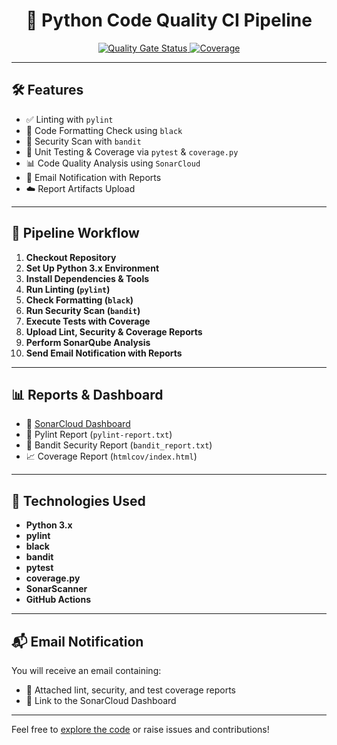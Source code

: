<h1 align="center">🐍 Python Code Quality CI Pipeline</h1>

<p align="center">
  <a href="https://sonarcloud.io/dashboard?id=mahek320_DevOps-Scripts-and-Pipelines">
    <img src="https://sonarcloud.io/api/project_badges/measure?project=mahek320_DevOps-Scripts-and-Pipelines&metric=alert_status" alt="Quality Gate Status">
  </a>
  <a href="https://sonarcloud.io/dashboard?id=mahek320_DevOps-Scripts-and-Pipelines">
    <img src="https://sonarcloud.io/api/project_badges/measure?project=mahek320_DevOps-Scripts-and-Pipelines&metric=coverage" alt="Coverage">
  </a>
</p>

---

## 🛠️ Features

- ✅ Linting with `pylint`  
- 🎨 Code Formatting Check using `black`  
- 🔐 Security Scan with `bandit`  
- 🧪 Unit Testing & Coverage via `pytest` & `coverage.py`  
- 📊 Code Quality Analysis using `SonarCloud`  
- 📧 Email Notification with Reports  
- ☁️ Report Artifacts Upload  

---

## 📂 Pipeline Workflow

1. **Checkout Repository**
2. **Set Up Python 3.x Environment**
3. **Install Dependencies & Tools**
4. **Run Linting (`pylint`)**
5. **Check Formatting (`black`)**
6. **Run Security Scan (`bandit`)**
7. **Execute Tests with Coverage**
8. **Upload Lint, Security & Coverage Reports**
9. **Perform SonarQube Analysis**
10. **Send Email Notification with Reports**

---

## 📊 Reports & Dashboard

- 🔗 [SonarCloud Dashboard](https://sonarcloud.io/project/overview?id=mahek320_DevOps-Scripts-and-Pipelines)  
- 📄 Pylint Report (`pylint-report.txt`)  
- 📄 Bandit Security Report (`bandit_report.txt`)  
- 📈 Coverage Report (`htmlcov/index.html`)  

---

## 🚀 Technologies Used

- **Python 3.x**
- **pylint**
- **black**
- **bandit**
- **pytest**
- **coverage.py**
- **SonarScanner**
- **GitHub Actions**

---

## 📬 Email Notification

You will receive an email containing:
- 📎 Attached lint, security, and test coverage reports  
- 🔗 Link to the SonarCloud Dashboard  

---

Feel free to [explore the code](https://github.com/mahek320/DevOps-Scripts-and-Pipelines) or raise issues and contributions!

